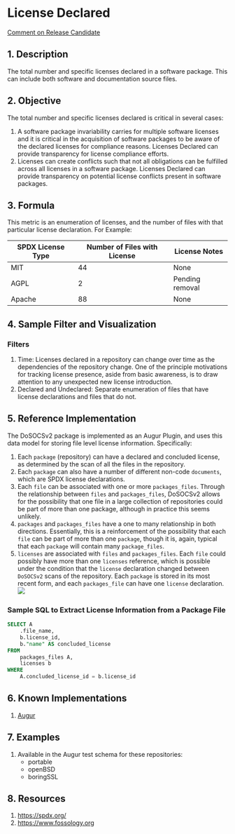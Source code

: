 # License Declared

[Comment on Release Candidate](https://github.com/chaoss/wg-risk/issues/19)

## 1. Description
The total number and specific licenses declared in a software package. This can include both software and documentation source files.

## 2. Objective
The total number and specific licenses declared is critical in several cases:
1. A software package invariability carries for multiple software licenses and it is critical in the acquisition of software packages to be aware of the declared licenses for compliance reasons. Licenses Declared can provide transparency for license compliance efforts.
2. Licenses can create conflicts such that not all obligations can be fulfilled across all licenses in a software package. Licenses Declared can provide transparency on potential license conflicts present in software packages.

## 3. Formula
This metric is an enumeration of licenses, and the number of files with that particular license declaration. For Example:

| SPDX License Type  | Number of Files with License    | License Notes  |
| ------------- |-------------| -----|
| MIT      | 44 | None |
| AGPL      | 2      |   Pending removal |
| Apache | 88      |   None |


## 4. Sample Filter and Visualization
### Filters
1. Time: Licenses declared in a repository can change over time as the dependencies of the repository change. One of the principle motivations for tracking license presence, aside from basic awareness, is to draw attention to any unexpected new license introduction.
2. Declared and Undeclared: Separate enumeration of files that have license declarations and files that do not.

## 5. Reference Implementation
The DoSOCSv2 package is implemented as an Augur Plugin, and uses this data model for storing file level license information. Specifically:
1. Each `package` (repository) can have a declared and concluded license, as determined by the scan of all the files in the repository.
2. Each `package` can also have a number of different non-code `documents`, which are SPDX license declarations.
3. Each `file` can be associated with one or more `packages_files`. Through the relationship between `files` and `packages_files`, DoSOCSv2 allows for the possibility that one file in a large collection of repositories could be part of more than one package, although in practice this seems unlikely.
4. `packages` and `packages_files` have a one to many relationship in both directions. Essentially, this is a reinforcement of the possibility that each `file` can be part of more than one `package`, though it is, again, typical that each `package` will contain many `package_files`.
5. `licenses` are associated with `files` and `packages_files`. Each `file` could possibly have more than one `licenses` reference, which is possible under the condition that the `license` declaration changed between `DoSOCSv2` scans of the repository. Each `package` is stored in its most recent form, and each `packages_file` can have one `license` declaration.
![](https://github.com/chaoss/wg-risk/blob/master/metrics/images/licenses-DoSOCS2.png)

### Sample SQL to Extract License Information from a Package File
```sql
SELECT A
    .file_name,
    b.license_id,
    b."name" AS concluded_license
FROM
    packages_files A,
    licenses b
WHERE
    A.concluded_license_id = b.license_id
```

## 6. Known Implementations
1. [Augur](https://github.com/chaoss/augur)

## 7. Examples
1. Available in the Augur test schema for these repositories:
    - portable
    - openBSD
    - boringSSL

## 8. Resources
1. https://spdx.org/
2. https://www.fossology.org
